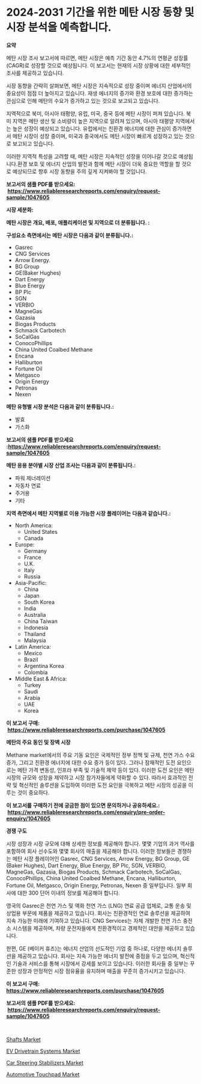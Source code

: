 <p><h1>2024-2031 기간을 위한 메탄 시장 동향 및 시장 분석을 예측합니다.</h1></p><p><strong>요약</strong></p>
<p><p>메탄 시장 조사 보고서에 따르면, 메탄 시장은 예측 기간 동안 4.7%의 연평균 성장률(CAGR)로 성장할 것으로 예상됩니다. 이 보고서는 현재의 시장 상황에 대한 세부적인 조사를 제공하고 있습니다.</p><p>시장 동향을 간략히 살펴보면, 메탄 시장은 지속적으로 성장 중이며 에너지 산업에서의 중요성이 점점 더 높아지고 있습니다. 재생 에너지의 증가와 환경 보호에 대한 증가하는 관심으로 인해 메탄의 수요가 증가하고 있는 것으로 보고되고 있습니다.</p><p>지역적으로 북미, 아시아 태평양, 유럽, 미국, 중국 등에 메탄 시장이 퍼져 있습니다. 북미 지역은 메탄 생산 및 소비량이 높은 지역으로 알려져 있으며, 아시아 태평양 지역에서는 높은 성장이 예상되고 있습니다. 유럽에서는 친환경 에너지에 대한 관심이 증가하면서 메탄 시장이 성장 중이며, 미국과 중국에서도 메탄 시장이 빠르게 성장하고 있는 것으로 보고되고 있습니다.</p><p>이러한 지역적 특성을 고려할 때, 메탄 시장은 지속적인 성장을 이어나갈 것으로 예상됩니다.환경 보호 및 에너지 산업의 발전과 함께 메탄 시장이 더욱 중요한 역할을 할 것으로 예상되므로 향후 시장 동향을 주의 깊게 지켜봐야 할 것입니다.</p></p>
<p><strong>보고서의 샘플 PDF를 받으세요: &nbsp;<a href="https://www.reliableresearchreports.com/enquiry/request-sample/1047605">https://www.reliableresearchreports.com/enquiry/request-sample/1047605</a></strong></p>
<p><strong>시장 세분화:</strong></p>
<p><strong> 메탄 시장은 개요, 배포, 애플리케이션 및 지역으로 더 분류됩니다. :</strong></p>
<p><strong>구성요소 측면에서는 메탄 시장은 다음과 같이 분류됩니다.:</strong></p>
<p><ul><li>Gasrec</li><li>CNG Services</li><li>Arrow Energy.</li><li>BG Group</li><li>GE(Baker Hughes)</li><li>Dart Energy</li><li>Blue Energy</li><li>BP Plc</li><li>SGN</li><li>VERBIO</li><li>MagneGas</li><li>Gazasia</li><li>Biogas Products</li><li>Schmack Carbotech</li><li>SoCalGas</li><li>ConocoPhillips</li><li>China United Coalbed Methane</li><li>Encana</li><li>Halliburton</li><li>Fortune Oil</li><li>Metgasco</li><li>Origin Energy</li><li>Petronas</li><li>Nexen</li></ul></p>
<p><strong> 메탄 유형별 시장 분석은 다음과 같이 분류됩니다.:</strong></p>
<p><ul><li>발효</li><li>가스화</li></ul></p>
<p><strong>보고서의 샘플 PDF를 받으세요 :<a href="https://www.reliableresearchreports.com/enquiry/request-sample/1047605">https://www.reliableresearchreports.com/enquiry/request-sample/1047605</a></strong></p>
<p><strong> 메탄 응용 분야별 시장 산업 조사는 다음과 같이 분류됩니다.:</strong></p>
<p><ul><li>파워 제너레이션</li><li>자동차 연료</li><li>주거용</li><li>기타</li></ul></p>
<p><strong>지역 측면에서 메탄 지역별로 이용 가능한 시장 플레이어는 다음과 같습니다.:</strong></p>
<p><ul>
    <li>
        North America:
        <ul>
            <li>United States</li>
            <li>Canada</li>
        </ul>
    </li>
    <li>
        Europe:
        <ul>
            <li>Germany</li>
            <li>France</li>
            <li>U.K.</li>
            <li>Italy</li>
            <li>Russia</li>
        </ul>
    </li>
    <li>
        Asia-Pacific:
        <ul>
            <li>China</li>
            <li>Japan</li>
            <li>South Korea</li>
            <li>India</li>
            <li>Australia</li>
            <li>China Taiwan</li>
            <li>Indonesia</li>
            <li>Thailand</li>
            <li>Malaysia</li>
        </ul>
    </li>
    <li>
        Latin America:
        <ul>
            <li>Mexico</li>
            <li>Brazil</li>
            <li>Argentina Korea</li>
            <li>Colombia</li>
        </ul>
    </li>
    <li>
        Middle East & Africa:
        <ul>
            <li>Turkey</li>
            <li>Saudi</li>
            <li>Arabia</li>
            <li>UAE</li>
            <li>Korea</li>
        </ul>
    </li>
    </ul></p>
<p><strong>이 보고서 구매: &nbsp;<a href="https://www.reliableresearchreports.com/purchase/1047605">https://www.reliableresearchreports.com/purchase/1047605</a></strong></p>
<p><strong>메탄의 주요 동인 및 장벽 시장</strong></p>
<p><p>Methane market에서의 주요 기동 요인은 국제적인 정부 정책 및 규제, 천연 가스 수요 증가, 그리고 친환경 에너지에 대한 수요 증가 등이 있다. 그러나 잠재적인 도전 요인으로는 메탄 가격 변동성, 인프라 부족 및 기술적 제약 등이 있다. 이러한 도전 요인은 메탄 시장의 규모와 성장을 제약하고 시장 참가자들에게 약화할 수 있다. 따라서 효과적인 전략 및 혁신적인 솔루션을 도입하여 이러한 도전 요인을 극복하고 메탄 시장의 성공을 이루는 것이 중요하다.</p></p>
<p><strong>이 보고서를 구매하기 전에 궁금한 점이 있으면 문의하거나 공유하세요.: &nbsp;<a href="https://www.reliableresearchreports.com/enquiry/pre-order-enquiry/1047605">https://www.reliableresearchreports.com/enquiry/pre-order-enquiry/1047605</a></strong></p>
<p><strong>경쟁 구도</strong></p>
<p><p>시장 성장과 시장 규모에 대해 상세한 정보를 제공해야 합니다.  몇몇 기업의 과거 역사를 포함하여 회사 선수도와 몇몇 회사의 매출을 제공해야 합니다. 이러한 정보들은 경쟁하는 메탄 시장 플레이어인 Gasrec, CNG Services, Arrow Energy, BG Group, GE (Baker Hughes), Dart Energy, Blue Energy, BP Plc, SGN, VERBIO, MagneGas, Gazasia, Biogas Products, Schmack Carbotech, SoCalGas, ConocoPhillips, China United Coalbed Methane, Encana, Halliburton, Fortune Oil, Metgasco, Origin Energy, Petronas, Nexen 중 일부입니다. 일부 회사에 대한 300 단어 이내의 정보를 제공해야 합니다. </p><p>영국의 Gasrec은 천연 가스 및 액화 천연 가스 (LNG) 연료 공급 업체로, 교통 운송 및 상업용 부문에 제품을 제공하고 있습니다. 회사는 친환경적인 연료 솔루션을 제공하여 지속 가능한 미래에 기여하고 있습니다.  CNG Services는 자체 개발한 천연 가스 충전소 시스템을 제공하며, 차량 운전자들에게 친환경적이고 경제적인 대안을 제공하고 있습니다. </p><p>한편, GE (베이커 휴즈)는 에너지 산업의 선도적인 기업 중 하나로, 다양한 에너지 솔루션을 제공하고 있습니다. 회사는 지속 가능한 에너지 발전에 중점을 두고 있으며, 혁신적인 기술과 서비스를 통해 시장에서 강세를 보이고 있습니다. 이러한 회사들 중 일부는 꾸준한 성장과 안정적인 시장 점유율을 유지하며 매출을 꾸준히 증가시키고 있습니다.</p></p>
<p><strong>이 보고서 구매: &nbsp; <a href="https://www.reliableresearchreports.com/purchase/1047605">https://www.reliableresearchreports.com/purchase/1047605</a></strong></p>
<p><strong>보고서의 샘플 PDF를 받으세요: &nbsp;<a href="https://www.reliableresearchreports.com/enquiry/request-sample/1047605">https://www.reliableresearchreports.com/enquiry/request-sample/1047605</a></strong><strong></strong></p>
<p>&nbsp;</p>
<p><p><a href="https://view.publitas.com/reportprime-1/global-shafts-market-by-types-applications-and-major-players-with-regional-growth-rate-analysis-and-development-situation-from-2024-to-2031/">Shafts Market</a></p><p><a href="https://forested-sushi-9b0.notion.site/EV-Drivetrain-Systems-Market-Share-Market-New-Trends-Analysis-Report-By-Type-By-Application-By-E-6962bd0777fb4c3a8238049caf4197b3">EV Drivetrain Systems Market</a></p><p><a href="https://summer-dogwood-3e9.notion.site/Car-Steering-Stabilizers-Market-Analysis-Examines-its-Scope-on-Growth-Opportunities-and-Forecasted--afe5c8ad624844cb9edfd6b12ded8485">Car Steering Stabilizers Market</a></p><p><a href="https://lydian-appliance-61d.notion.site/Automotive-Touchpad-Market-Size-and-Growth-Market-Segmentation-Regional-and-Country-Breakdowns-an-e97302d9e7394992ae60480ea7eb041f">Automotive Touchpad Market</a></p></p>